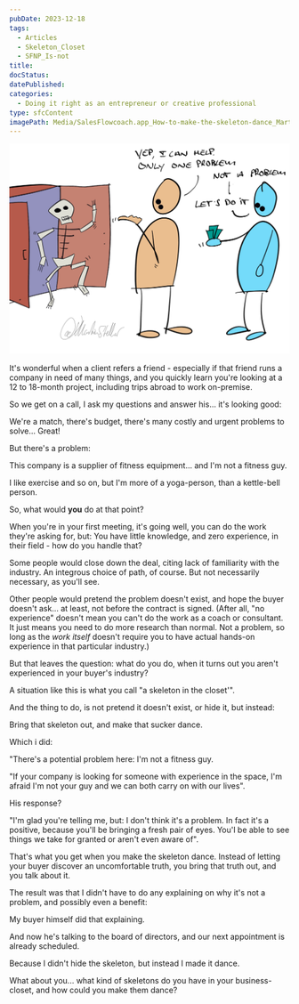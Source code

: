 ```yaml
---
pubDate: 2023-12-18
tags:
  - Articles
  - Skeleton_Closet
  - SFNP_Is-not
title: 
docStatus: 
datePublished: 
categories:
  - Doing it right as an entrepreneur or creative professional
type: sfcContent
imagePath: Media/SalesFlowcoach.app_How-to-make-the-skeleton-dance_MartinStellar.jpg
---
```


![](Media/SalesFlowcoach.app_How-to-make-the-skeleton-dance_MartinStellar.jpg)

It's wonderful when a client refers a friend - especially if that friend runs a company in need of many things, and you quickly learn you're looking at a 12 to 18-month project, including trips abroad to work on-premise.

So we get on a call, I ask my questions and answer his... it's looking good:

We're a match, there's budget, there's many costly and urgent problems to solve... Great!

But there's a problem:

This company is a supplier of fitness equipment... and I'm not a fitness guy.

I like exercise and so on, but I'm more of a yoga-person, than a kettle-bell person.

So, what would **you** do at that point?

When you're in your first meeting, it's going well, you can do the work they're asking for, but: You have little knowledge, and zero experience, in their field - how do you handle that?

Some people would close down the deal, citing lack of familiarity with the industry. An integrous choice of path, of course. But not necessarily necessary, as you'll see.

Other people would pretend the problem doesn't exist, and hope the buyer doesn't ask... at least, not before the contract is signed. (After all, "no experience" doesn't mean you can't do the work as a coach or consultant. It just means you need to do more research than normal. Not a problem, so long as the *work itself* doesn't require you to have actual hands-on experience in that particular industry.)

But that leaves the question: what do you do, when it turns out you aren't experienced in your buyer's industry?

A situation like this is what you call "a skeleton in the closet'".

And the thing to do, is not pretend it doesn't exist, or hide it, but instead:

Bring that skeleton out, and make that sucker dance.

Which i did:

"There's a potential problem here: I'm not a fitness guy.

"If your company is looking for someone with experience in the space, I'm afraid I'm not your guy and we can both carry on with our lives".

His response?

"I'm glad you're telling me, but: I don't think it's a problem. In fact it's a positive, because you'll be bringing a fresh pair of eyes. You'l be able to see things we take for granted or aren't even aware of".

That's what you get when you make the skeleton dance. Instead of letting your buyer discover an uncomfortable truth, you bring that truth out, and you talk about it.

The result was that I didn't have to do any explaining on why it's not a problem, and possibly even a benefit:

My buyer himself did that explaining.

And now he's talking to the board of directors, and our next appointment is already scheduled.

Because I didn't hide the skeleton, but instead I made it dance.

What about you... what kind of skeletons do you have in your business-closet, and how could you make them dance?
